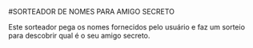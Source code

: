 #SORTEADOR DE NOMES PARA AMIGO SECRETO

Este sorteador pega os nomes fornecidos pelo usuário e faz um sorteio para descobrir qual é o seu amigo secreto.
